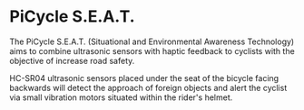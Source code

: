 # PiCycle S.E.A.T.
The PiCycle S.E.A.T. (Situational and Environmental Awareness Technology) aims to combine ultrasonic sensors with haptic feedback to cyclists with the objective of increase road safety.

HC-SR04 ultrasonic sensors placed under the seat of the bicycle facing backwards will detect the approach of foreign objects and alert the cyclist via small vibration motors situated within the rider's helmet.
